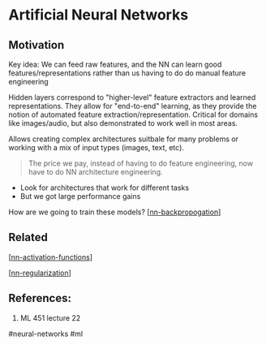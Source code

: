 # Artificial Neural Networks

## Motivation
Key idea: We can feed raw features, and the NN can learn good features/representations rather than us having to do do manual feature engineering

Hidden layers correspond to "higher-level" feature extractors and learned representations. They allow for "end-to-end" learning, as they provide the notion of automated feature extraction/representation. Critical for domains like images/audio, but also demonstrated to work well in most areas.

Allows creating complex architectures suitbale for many problems or working with a mix of input types (images, text, etc).

> The price we pay, instead of having to do feature engineering, now have to do NN architecture engineering.
- Look for architectures that work for different tasks
- But we got large performance gains

How are we going to train these models?
[[nn-backpropogation]]

## Related
[[nn-activation-functions]]

[[nn-regularization]]

## References:
1. ML 451 lecture 22

#neural-networks #ml

[//begin]: # "Autogenerated link references for markdown compatibility"
[nn-backpropogation]: nn-backpropogation.md "Backpropagation - Optimizing Neural Networks"
[nn-activation-functions]: nn-activation-functions.md "Activation Functions - ANNs"
[nn-regularization]: nn-regularization.md "Regularization - Neural Netowrks"
[//end]: # "Autogenerated link references"